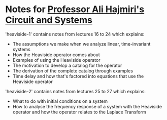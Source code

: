 # Notes for [Professor Ali Hajmiri's Circuit and Systems](https://www.youtube.com/playlist?list=PLc7Gz02Znph_HU1I9STgC4Nv0aG_jdb8Z)

'heaviside-1' contains notes from lectures 16 to 24 which explains:
- The assumptions we make when we analyze linear, time-invariant systems
- How the Heaviside operator comes about
- Examples of using the Heaviside operator
- The motivation to develop a catalog for the operator
- The derivation of the complete catalog through examples
- Time delay and how that's factored into equations that use the Heaviside operator

'heaviside-2' contains notes from lectures 25 to 27 which explains:
- What to do with initial conditions on a system
- How to analyse the frequency response of a system with the Heaviside operator and how the operator relates to the Laplace Transform

